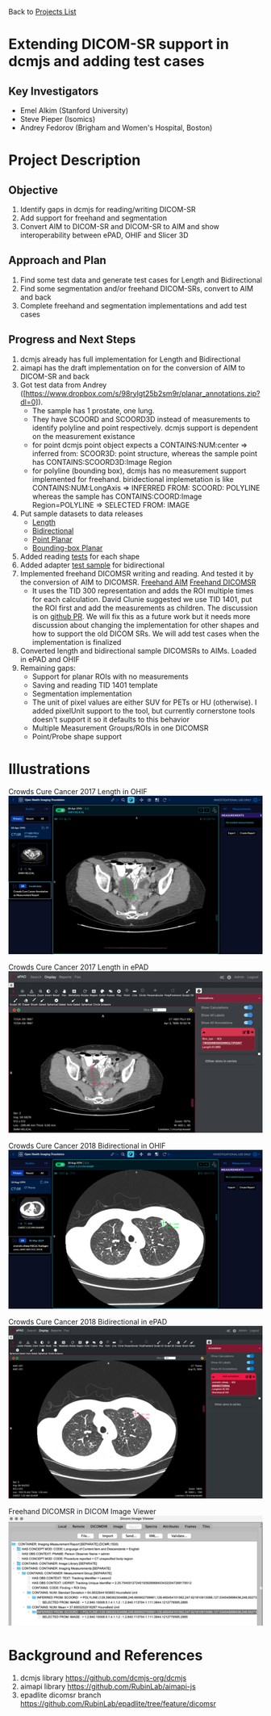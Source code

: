 Back to [Projects List](../../README.md#ProjectsList)

# Extending DICOM-SR support in dcmjs and adding test cases

## Key Investigators

- Emel Alkim (Stanford University)
- Steve Pieper (Isomics)
- Andrey Fedorov (Brigham and Women's Hospital, Boston)

# Project Description

<!-- Add a short paragraph describing the project. -->

## Objective

<!-- Describe here WHAT you would like to achieve (what you will have as end result). -->

1. Identify gaps in dcmjs for reading/writing DICOM-SR
1. Add support for freehand and segmentation
1. Convert AIM to DICOM-SR and DICOM-SR to AIM and show interoperability between ePAD, OHIF and Slicer 3D

## Approach and Plan

<!-- Describe here HOW you would like to achieve the objectives stated above. -->

1. Find some test data and generate test cases for Length and Bidirectional
1. Find some segmentation and/or freehand DICOM-SRs, convert to AIM and back
1. Complete freehand and segmentation implementations and add test cases

## Progress and Next Steps

<!-- Update this section as you make progress, describing of what you have ACTUALLY DONE. If there are specific steps that you could not complete then you can describe them here, too. -->

1. dcmjs already has full implementation for Length and Bidirectional
2. aimapi has the draft implementation on for the conversion of AIM to DICOM-SR and back
3. Got test data from Andrey ([https://www.dropbox.com/s/98rylgt25b2sm9r/planar_annotations.zip?dl=0]). 
    - The sample has 1 prostate, one lung.
    - They have SCOORD and SCOORD3D instead of measurements to identify polyline and point respectively. dcmjs support is dependent on the measurement existance
    - for point dcmjs point object expects a CONTAINS:NUM:center => inferred from: SCOOR3D: point structure, whereas the sample point has CONTAINS:SCOORD3D:Image Region
    - for polyline (bounding box), dcmjs has no measurement support implemented for freehand. biridectional implemetation is like CONTAINS:NUM:LongAxis => INFERRED FROM: SCOORD: POLYLINE whereas the sample has CONTAINS:COORD:Image Region=POLYLINE => SELECTED FROM: IMAGE
4. Put sample datasets to data releases
    - [Length](https://github.com/dcmjs-org/data/releases/tag/DICOMSR_CCC2017_Length)
    - [Bidirectional](https://github.com/dcmjs-org/data/releases/tag/DICOMSR_CCC2018_Bidirectional)
    - [Point Planar](https://github.com/dcmjs-org/data/releases/tag/DICOMSR_Prostate_X)
    - [Bounding-box Planar](https://github.com/dcmjs-org/data/releases/tag/DICOMSR_PetCtLung_BB)
5. Added reading [tests](https://github.com/dcmjs-org/dcmjs/blob/sr-update-aim/test/test_sr.js) for each shape 
6. Added adapter [test sample](https://github.com/dcmjs-org/dcmjs/blob/sr-update-aim/test/test_adapters.js) for bidirectional
7. Implemented freehand DICOMSR writing and reading. And tested it by the conversion of AIM to DICOMSR. [Freehand AIM](https://github.com/RubinLab/epadlite/blob/feature/dicomsr/test/data/sr/freehand.json) [Freehand DICOMSR](https://github.com/RubinLab/epadlite/blob/feature/dicomsr/test/data/sr/freehand.dcm)
    - It uses the TID 300 representation and adds the ROI multiple times for each calculation. David Clunie suggested we use TID 1401, put the ROI first and add the measurements as children. The discussion is on [github PR](https://github.com/dcmjs-org/dcmjs/pull/197). We will fix this as a future work but it needs more discussion about changing the implementation for other shapes and how to support the old DICOM SRs. We will add test cases when the implementation is finalized
8. Converted length and bidirectional sample DICOMSRs to AIMs. Loaded in ePAD and OHIF
9. Remaining gaps:
    - Support for planar ROIs with no measurements
    - Saving and reading TID 1401 template
    - Segmentation implementation
    - The unit of pixel values are either SUV for PETs or HU (otherwise). I added pixelUnit support to the tool, but currently cornerstone tools doesn't support it so it defaults to this behavior
    - Multiple Measurement Groups/ROIs in one DICOMSR
    - Point/Probe shape support 

# Illustrations

<!-- Add pictures and links to videos that demonstrate what has been accomplished.
![Description of picture](Example2.jpg)
![Some more images](Example2.jpg)
-->
Crowds Cure Cancer 2017 Length in OHIF
![Crowds Cure Cancer 2017 Length in OHIF](ccc2017_length_ohif.png)

Crowds Cure Cancer 2017 Length in ePAD
![Crowds Cure Cancer 2017 Length in ePAD](ccc2017_length_epad.png)

Crowds Cure Cancer 2018 Bidirectional in OHIF
![Crowds Cure Cancer 2018 Bidirectional in OHIF](ccc2018_bidirectional_ohif.png)

Crowds Cure Cancer 2018 Bidirectional in ePAD
![Crowds Cure Cancer 2018 Bidirectional in ePAD](ccc2018_bidirectional_epad.png)

Freehand DICOMSR in DICOM Image Viewer
![Freehand DICOMSR in DICOM Image Viewer](freehand_sr_screenshot.png)


# Background and References

<!-- If you developed any software, include link to the source code repository. If possible, also add links to sample data, and to any relevant publications. -->
1. dcmjs library https://github.com/dcmjs-org/dcmjs
1. aimapi library https://github.com/RubinLab/aimapi-js
2. epadlite dicomsr branch https://github.com/RubinLab/epadlite/tree/feature/dicomsr
